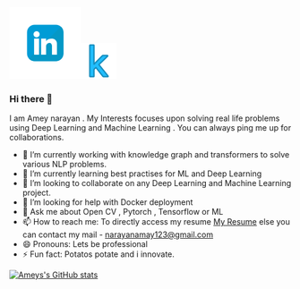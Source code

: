 [![img](https://github.com/gd1m3y/gd1m3y/blob/master/iconfinder_14_5209164.png)](https://www.linkedin.com/in/amey-narayan-32961516b/)[![img](https://github.com/gd1m3y/gd1m3y/blob/master/iconfinder_189_Kaggle_4519136.png)](https://www.kaggle.com/gd1m3y)
### Hi there 👋

<!--
**gd1m3y/gd1m3y** is a ✨ _special_ ✨ repository because its `README.md` (this file) appears on your GitHub profile.
-->
I am Amey narayan . My Interests focuses upon solving real life problems using Deep Learning and Machine Learning . You can always ping me up for collaborations.

- 🔭 I’m currently working with knowledge graph and transformers to solve various NLP problems.
- 🌱 I’m currently learning best practises for ML and Deep Learning
- 👯 I’m looking to collaborate on any Deep Learning and Machine Learning project.
- 🤔 I’m looking for help with Docker deployment
- 💬 Ask me about Open CV , Pytorch , Tensorflow or ML
- 📫 How to reach me: To directly access my resume [My Resume](https://docs.google.com/document/d/1s1mcD5kcqIPcNR9hb0-G6LT3L5Z9AOq9ndGz2FyhMW8/edit?usp=sharing) else you can contact my mail - narayanamay123@gmail.com
- 😄 Pronouns: Lets be professional
- ⚡ Fun fact: Potatos potate and i innovate.


[![Ameys's GitHub stats](https://github-readme-stats.vercel.app/api?username=gd1m3y)](https://github.com/anuraghazra/github-readme-stats)
